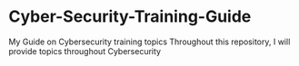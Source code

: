 # Cyber-Security-Training-Guide
My Guide on Cybersecurity training topics
Throughout this repository, I will provide topics throughout Cybersecurity
